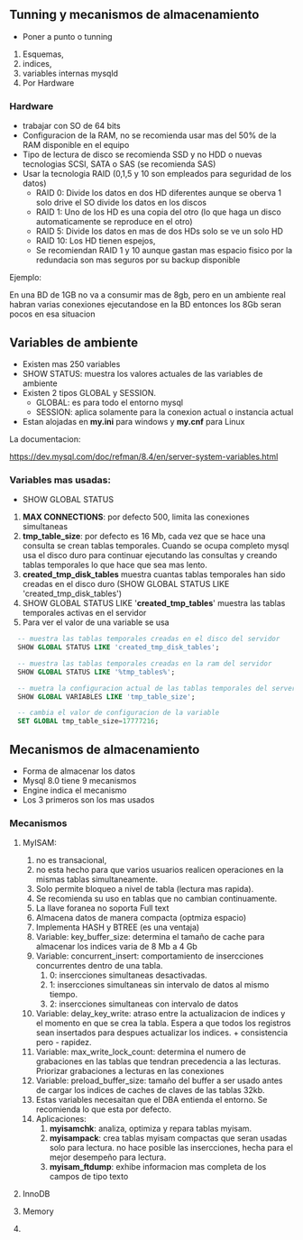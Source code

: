 ## Tunning y mecanismos de almacenamiento

- Poner a punto o tunning


1. Esquemas, 
2. indices, 
3. variables internas mysqld
4. Por Hardware

### Hardware

- trabajar con SO de 64 bits
- Configuracion de la RAM, no se recomienda usar mas del 50% de la RAM disponible en el equipo
- Tipo de lectura de disco se recomienda SSD y no HDD o nuevas tecnologias SCSI, SATA o SAS (se recomienda SAS)
- Usar la tecnologia RAID (0,1,5 y 10 son empleados para seguridad de los datos)
  - RAID 0: Divide los datos en dos HD diferentes aunque se oberva 1 solo drive el SO divide los datos en los discos
  - RAID 1: Uno de los HD es una copia del otro (lo que haga un disco automaticamente se reproduce en el otro)
  - RAID 5: Divide los datos en mas de dos HDs solo se ve un solo HD
  - RAID 10: Los HD tienen espejos, 
  - Se recomiendan RAID 1 y 10 aunque gastan mas espacio fisico por la redundacia son mas seguros por su backup disponible

Ejemplo:

En una BD de 1GB no va a consumir mas de 8gb, pero en un ambiente real habran varias conexiones ejecutandose en la BD entonces los 8Gb seran pocos en esa situacion

## Variables de ambiente

- Existen mas 250 variables
- SHOW STATUS: muestra los valores actuales de las variables de ambiente
- Existen 2 tipos GLOBAL y SESSION.
  - GLOBAL: es para todo el entorno mysql
  - SESSION: aplica solamente para la conexion actual o instancia actual
- Estan alojadas en **my.ini** para windows y **my.cnf** para Linux

La documentacion:

https://dev.mysql.com/doc/refman/8.4/en/server-system-variables.html

### Variables mas usadas:

- SHOW GLOBAL STATUS

1. **MAX CONNECTIONS**: por defecto 500, limita las conexiones simultaneas
2. **tmp_table_size**: por defecto es 16 Mb, cada vez que se hace una consulta se crean tablas temporales. Cuando se ocupa completo mysql usa el disco duro para continuar ejecutando las consultas y creando tablas temporales lo que hace que sea mas lento.
3. **created_tmp_disk_tables** muestra cuantas tablas temporales han sido creadas en el disco duro (SHOW GLOBAL STATUS LIKE 'created_tmp_disk_tables')
4. SHOW GLOBAL STATUS LIKE '**created_tmp_tables**' muestra las tablas temporales activas en el servidor
5. Para ver el valor de una variable se usa 

```sql
  -- muestra las tablas temporales creadas en el disco del servidor
  SHOW GLOBAL STATUS LIKE 'created_tmp_disk_tables';

  -- muestra las tablas temporales creadas en la ram del servidor
  SHOW GLOBAL STATUS LIKE '%tmp_tables%';

  -- muetra la configuracion actual de las tablas temporales del server 
  SHOW GLOBAL VARIABLES LIKE 'tmp_table_size';

  -- cambia el valor de configuracion de la variable
  SET GLOBAL tmp_table_size=17777216;
```

## Mecanismos de almacenamiento

- Forma de almacenar los datos
- Mysql 8.0 tiene 9 mecanismos
- Engine indica el mecanismo
- Los 3 primeros son los mas usados

### Mecanismos

1. MyISAM: 
   1. no es transacional, 
   2. no esta hecho para que varios usuarios realicen operaciones en la mismas tablas simultaneamente. 
   3. Solo permite bloqueo a nivel de tabla (lectura mas rapida). 
   4. Se recomienda su uso en tablas que no cambian continuamente.
   5. La llave foranea no soporta Full text
   6. Almacena datos de manera compacta (optmiza espacio)
   7. Implementa HASH y BTREE (es una ventaja)
   8. Variable: key_buffer_size: determina el tamaño de cache para almacenar los indices varia de 8 Mb a 4 Gb
   9. Variable: concurrent_insert: comportamiento de insercciones concurrentes dentro de una tabla. 
      1.  0: insercciones simultaneas desactivadas. 
      2.  1: insercciones simultaneas sin intervalo de datos al mismo tiempo. 
      3.  2: insercciones simultaneas con intervalo de datos
   10. Variable: delay_key_write: atraso entre la actualizacion de indices y el momento en que se crea la tabla. Espera a que todos los registros sean insertados para despues actualizar los indices. + consistencia pero - rapidez.
   11. Variable: max_write_lock_count: determina el numero de grabaciones en las tablas que tendran precedencia a las lecturas. Priorizar grabaciones a lecturas en las conexiones
   12. Variable: preload_buffer_size: tamaño del buffer a ser usado antes de cargar los indices de caches de claves de las tablas 32kb. 
   13. Estas variables necesaitan que el DBA entienda el entorno. Se recomienda lo que esta por defecto.
   14. Aplicaciones:
       1.  **myisamchk**: analiza, optimiza y repara tablas myisam.
       2.  **myisampack**: crea tablas myisam compactas que seran usadas solo para lectura. no hace posible las insercciones, hecha para el mejor desempeño para lectura.
       3.  **myisam_ftdump**: exhibe informacion mas completa de los campos de tipo texto
   
2. InnoDB
3. Memory
4. 

